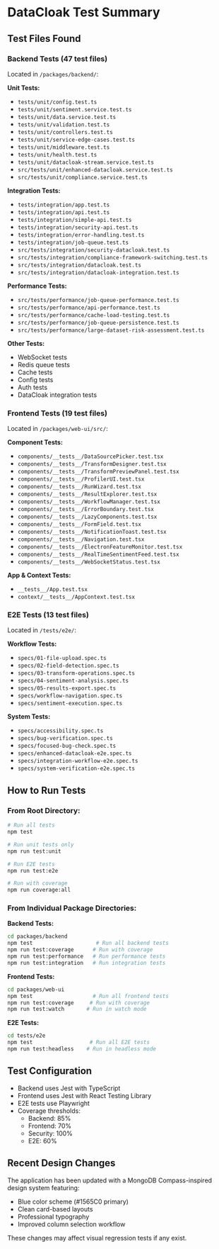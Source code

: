 # DataCloak Test Summary

## Test Files Found

### Backend Tests (47 test files)
Located in `/packages/backend/`:

**Unit Tests:**
- `tests/unit/config.test.ts`
- `tests/unit/sentiment.service.test.ts`
- `tests/unit/data.service.test.ts`
- `tests/unit/validation.test.ts`
- `tests/unit/controllers.test.ts`
- `tests/unit/service-edge-cases.test.ts`
- `tests/unit/middleware.test.ts`
- `tests/unit/health.test.ts`
- `tests/unit/datacloak-stream.service.test.ts`
- `src/tests/unit/enhanced-datacloak.service.test.ts`
- `src/tests/unit/compliance.service.test.ts`

**Integration Tests:**
- `tests/integration/app.test.ts`
- `tests/integration/api.test.ts`
- `tests/integration/simple-api.test.ts`
- `tests/integration/security-api.test.ts`
- `tests/integration/error-handling.test.ts`
- `tests/integration/job-queue.test.ts`
- `src/tests/integration/security-datacloak.test.ts`
- `src/tests/integration/compliance-framework-switching.test.ts`
- `src/tests/integration/datacloak.test.ts`
- `src/tests/integration/datacloak-integration.test.ts`

**Performance Tests:**
- `src/tests/performance/job-queue-performance.test.ts`
- `src/tests/performance/api-performance.test.ts`
- `src/tests/performance/cache-load-testing.test.ts`
- `src/tests/performance/job-queue-persistence.test.ts`
- `src/tests/performance/large-dataset-risk-assessment.test.ts`

**Other Tests:**
- WebSocket tests
- Redis queue tests
- Cache tests
- Config tests
- Auth tests
- DataCloak integration tests

### Frontend Tests (19 test files)
Located in `/packages/web-ui/src/`:

**Component Tests:**
- `components/__tests__/DataSourcePicker.test.tsx`
- `components/__tests__/TransformDesigner.test.tsx`
- `components/__tests__/TransformPreviewPanel.test.tsx`
- `components/__tests__/ProfilerUI.test.tsx`
- `components/__tests__/RunWizard.test.tsx`
- `components/__tests__/ResultExplorer.test.tsx`
- `components/__tests__/WorkflowManager.test.tsx`
- `components/__tests__/ErrorBoundary.test.tsx`
- `components/__tests__/LazyComponents.test.tsx`
- `components/__tests__/FormField.test.tsx`
- `components/__tests__/NotificationToast.test.tsx`
- `components/__tests__/Navigation.test.tsx`
- `components/__tests__/ElectronFeatureMonitor.test.tsx`
- `components/__tests__/RealTimeSentimentFeed.test.tsx`
- `components/__tests__/WebSocketStatus.test.tsx`

**App & Context Tests:**
- `__tests__/App.test.tsx`
- `context/__tests__/AppContext.test.tsx`

### E2E Tests (13 test files)
Located in `/tests/e2e/`:

**Workflow Tests:**
- `specs/01-file-upload.spec.ts`
- `specs/02-field-detection.spec.ts`
- `specs/03-transform-operations.spec.ts`
- `specs/04-sentiment-analysis.spec.ts`
- `specs/05-results-export.spec.ts`
- `specs/workflow-navigation.spec.ts`
- `specs/sentiment-execution.spec.ts`

**System Tests:**
- `specs/accessibility.spec.ts`
- `specs/bug-verification.spec.ts`
- `specs/focused-bug-check.spec.ts`
- `specs/enhanced-datacloak-e2e.spec.ts`
- `specs/integration-workflow-e2e.spec.ts`
- `specs/system-verification-e2e.spec.ts`

## How to Run Tests

### From Root Directory:
```bash
# Run all tests
npm test

# Run unit tests only
npm run test:unit

# Run E2E tests
npm run test:e2e

# Run with coverage
npm run coverage:all
```

### From Individual Package Directories:

**Backend Tests:**
```bash
cd packages/backend
npm test                    # Run all backend tests
npm run test:coverage      # Run with coverage
npm run test:performance   # Run performance tests
npm run test:integration   # Run integration tests
```

**Frontend Tests:**
```bash
cd packages/web-ui
npm test                   # Run all frontend tests
npm run test:coverage     # Run with coverage
npm run test:watch       # Run in watch mode
```

**E2E Tests:**
```bash
cd tests/e2e
npm test                  # Run all E2E tests
npm run test:headless    # Run in headless mode
```

## Test Configuration

- Backend uses Jest with TypeScript
- Frontend uses Jest with React Testing Library
- E2E tests use Playwright
- Coverage thresholds:
  - Backend: 85%
  - Frontend: 70%
  - Security: 100%
  - E2E: 60%

## Recent Design Changes

The application has been updated with a MongoDB Compass-inspired design system featuring:
- Blue color scheme (#1565C0 primary)
- Clean card-based layouts
- Professional typography
- Improved column selection workflow

These changes may affect visual regression tests if any exist.